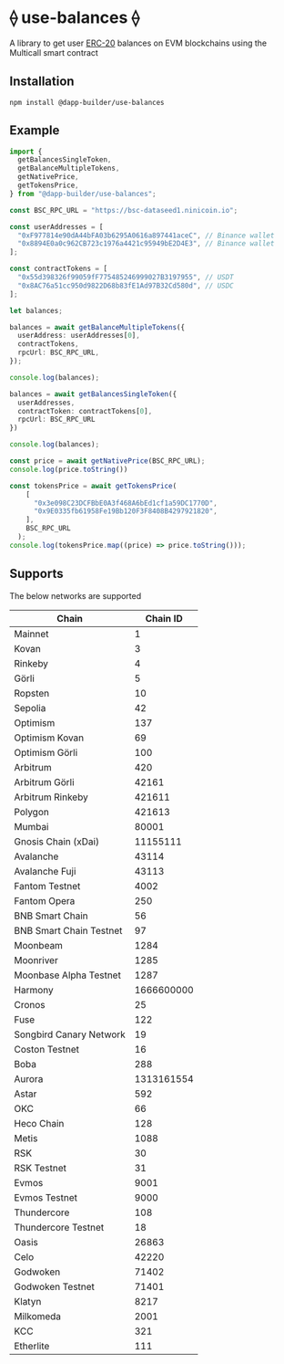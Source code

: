 # ⟠ use-balances ⟠

A library to get user [ERC-20](https://ethereum.org/en/developers/docs/standards/tokens/erc-20/) balances on EVM blockchains using the Multicall smart contract

## Installation

```
npm install @dapp-builder/use-balances

```

## Example

```typescript
import { 
  getBalancesSingleToken,
  getBalanceMultipleTokens,
  getNativePrice,
  getTokensPrice,
} from "@dapp-builder/use-balances";

const BSC_RPC_URL = "https://bsc-dataseed1.ninicoin.io";

const userAddresses = [
  "0xF977814e90dA44bFA03b6295A0616a897441aceC", // Binance wallet
  "0x8894E0a0c962CB723c1976a4421c95949bE2D4E3", // Binance wallet
];

const contractTokens = [
  "0x55d398326f99059fF775485246999027B3197955", // USDT
  "0x8AC76a51cc950d9822D68b83fE1Ad97B32Cd580d", // USDC
];

let balances;

balances = await getBalanceMultipleTokens({
  userAddress: userAddresses[0],
  contractTokens,
  rpcUrl: BSC_RPC_URL,
});

console.log(balances);

balances = await getBalancesSingleToken({
  userAddresses,
  contractToken: contractTokens[0],
  rpcUrl: BSC_RPC_URL
})

console.log(balances);

const price = await getNativePrice(BSC_RPC_URL);
console.log(price.toString())

const tokensPrice = await getTokensPrice(
    [
      "0x3e098C23DCFBbE0A3f468A6bEd1cf1a59DC1770D",
      "0x9E0335fb61958Fe19Bb120F3F8408B4297921820",
    ],
    BSC_RPC_URL
  );
console.log(tokensPrice.map((price) => price.toString()));

```

## Supports

The below networks are supported 

| Chain                   | Chain ID   |
| ----------------------- | ---------- |
| Mainnet                 | 1          |
| Kovan                   | 3          |
| Rinkeby                 | 4          |
| Görli                   | 5          |
| Ropsten                 | 10         |
| Sepolia                 | 42         |
| Optimism                | 137        |
| Optimism Kovan          | 69         |
| Optimism Görli          | 100        |
| Arbitrum                | 420        |
| Arbitrum Görli          | 42161      |
| Arbitrum Rinkeby        | 421611     |
| Polygon                 | 421613     |
| Mumbai                  | 80001      |
| Gnosis Chain (xDai)     | 11155111   |
| Avalanche               | 43114      |
| Avalanche Fuji          | 43113      |
| Fantom Testnet          | 4002       |
| Fantom Opera            | 250        |
| BNB Smart Chain         | 56         |
| BNB Smart Chain Testnet | 97         |
| Moonbeam                | 1284       |
| Moonriver               | 1285       |
| Moonbase Alpha Testnet  | 1287       |
| Harmony                 | 1666600000 |
| Cronos                  | 25         |
| Fuse                    | 122        |
| Songbird Canary Network | 19         |
| Coston Testnet          | 16         |
| Boba                    | 288        |
| Aurora                  | 1313161554 |
| Astar                   | 592        |
| OKC                     | 66         |
| Heco Chain              | 128        |
| Metis                   | 1088       |
| RSK                     | 30         |
| RSK Testnet             | 31         |
| Evmos                   | 9001       |
| Evmos Testnet           | 9000       |
| Thundercore             | 108        |
| Thundercore Testnet     | 18         |
| Oasis                   | 26863      |
| Celo                    | 42220      |
| Godwoken                | 71402      |
| Godwoken Testnet        | 71401      |
| Klatyn                  | 8217       |
| Milkomeda               | 2001       |
| KCC                     | 321        |
| Etherlite               | 111        |
